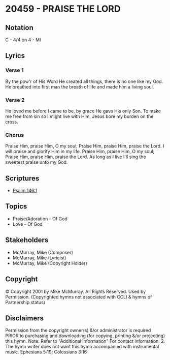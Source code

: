 # 20459 - PRAISE THE LORD

## Notation

C - 4/4 on 4 - MI

## Lyrics

### Verse 1

By the pow'r of His Word He created all things, there is no one like my God. He breathed into first man the breath of life and made him a living soul.

### Verse 2

He loved me before I came to be, by grace He gave His only Son. To make me free from sin so I might live with Him, Jesus bore my burden on the cross.

### Chorus

Praise Him, praise Him, O my soul; Praise Him, praise Him, praise the Lord. I will praise and glorify Him in my life. Praise Him, praise Him, O my soul; Praise Him, praise Him, praise the Lord. As long as I live I'll sing the sweetest praise unto my God.


## Scriptures

- [Psalm 146:1](https://www.biblegateway.com/passage/?search=Psalm%20146%3A1)

## Topics

- Praise/Adoration - Of God
- Love - Of God

## Stakeholders

- McMurray, Mike (Composer)
- McMurray, Mike (Lyricist)
- McMurray, Mike (Copyright Holder)

## Copyright

© Copyright 2001 by Mike McMurray. All Rights Reserved. Used by Permission.
(Copyrighted hymns not associated with CCLI & hymns of Partnership status)

## Disclaimers

Permission from the copyright owner(s) &/or administrator is required PRIOR to purchasing and downloading (for copying, printing &/or projecting) this hymn.
Note: Refer to "Additional Information" For contact information.
2. The hymn writer does not want this hymn accompanied with instrumental music.
Ephesians 5:19; Colossians 3:16


